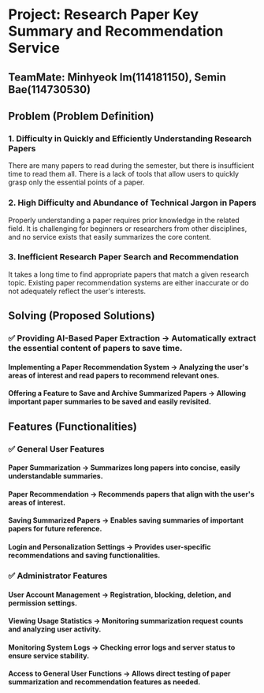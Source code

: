 # Project: Research Paper Key Summary and Recommendation Service
## TeamMate: Minhyeok Im(114181150), Semin Bae(114730530)

## Problem (Problem Definition)
### 1. Difficulty in Quickly and Efficiently Understanding Research Papers
There are many papers to read during the semester, but there is insufficient time to read them all.
There is a lack of tools that allow users to quickly grasp only the essential points of a paper.
### 2. High Difficulty and Abundance of Technical Jargon in Papers
Properly understanding a paper requires prior knowledge in the related field.
It is challenging for beginners or researchers from other disciplines, and no service exists that easily summarizes the core content.
### 3. Inefficient Research Paper Search and Recommendation
It takes a long time to find appropriate papers that match a given research topic.
Existing paper recommendation systems are either inaccurate or do not adequately reflect the user's interests.

## Solving (Proposed Solutions)
### ✅ Providing AI-Based Paper Extraction → Automatically extract the essential content of papers to save time.
#### Implementing a Paper Recommendation System → Analyzing the user's areas of interest and read papers to recommend relevant ones.
#### Offering a Feature to Save and Archive Summarized Papers → Allowing important paper summaries to be saved and easily revisited.
## Features (Functionalities)
### ✅ General User Features
#### Paper Summarization → Summarizes long papers into concise, easily understandable summaries.
#### Paper Recommendation → Recommends papers that align with the user's areas of interest.
#### Saving Summarized Papers → Enables saving summaries of important papers for future reference.
#### Login and Personalization Settings → Provides user-specific recommendations and saving functionalities.
### ✅ Administrator Features
#### User Account Management → Registration, blocking, deletion, and permission settings.
#### Viewing Usage Statistics → Monitoring summarization request counts and analyzing user activity.
#### Monitoring System Logs → Checking error logs and server status to ensure service stability.
#### Access to General User Functions → Allows direct testing of paper summarization and recommendation features as needed.





